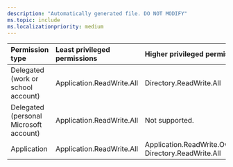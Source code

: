 ```yaml
---
description: "Automatically generated file. DO NOT MODIFY"
ms.topic: include
ms.localizationpriority: medium
---
```


|Permission type|Least privileged permissions|Higher privileged permissions|
|:---|:---|:---|
|Delegated (work or school account)|Application.ReadWrite.All|Directory.ReadWrite.All|
|Delegated (personal Microsoft account)|Application.ReadWrite.All|Not supported.|
|Application|Application.ReadWrite.All|Application.ReadWrite.OwnedBy, Directory.ReadWrite.All|

